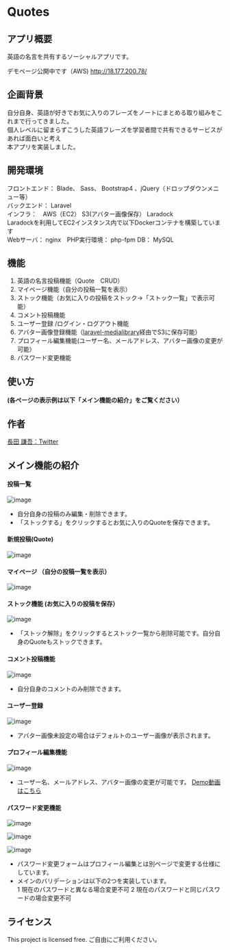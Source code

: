 # Quotes

## アプリ概要
英語の名言を共有するソーシャルアプリです。

デモページ公開中です（AWS)
http://18.177.200.78/

## 企画背景
自分自身、英語が好きでお気に入りのフレーズをノートにまとめる取り組みをこれまで行ってきました。  
個人レベルに留まらずこうした英語フレーズを学習者間で共有できるサービスがあれば面白いと考え  
本アプリを実装しました。

## 開発環境
フロントエンド： Blade、 Sass、 Bootstrap4 、jQuery（ドロップダウンメニュー等）  
バックエンド： Laravel  
インフラ：　AWS（EC2） S3(アバター画像保存） Laradock    
Laradockを利用してEC2インスタンス内で以下Dockerコンテナを構築しています      
Webサーバ： nginx　PHP実行環境： php-fpm  DB： MySQL

## 機能
1. 英語の名言投稿機能（Quote　CRUD）
2. マイページ機能（自分の投稿一覧を表示）
3. ストック機能（お気に入りの投稿をストック→「ストック一覧」で表示可能）
4. コメント投稿機能
5. ユーザー登録 /ログイン・ログアウト機能
6. アバター画像登録機能（[laravel-medialibrary](https://github.com/spatie/laravel-medialibrary)経由でS3に保存可能）
7. プロフィール編集機能(ユーザー名、メールアドレス、アバター画像の変更が可能）
8. パスワード変更機能

## 使い方  
#### (各ページの表示例は以下「メイン機能の紹介」をご覧ください）

## 作者
<a href="https://twitter.com/tuk_nagayan" target="_blank">長田 謙吾：Twitter</a>

## メイン機能の紹介  
#### 投稿一覧
![image](https://user-images.githubusercontent.com/49441355/72108675-7f6a0200-3377-11ea-81bd-bcf71934c768.png)
* 自分自身の投稿のみ編集・削除できます。
* 「ストックする」をクリックするとお気に入りのQuoteを保存できます。

#### 新規投稿(Quote)
![image](https://user-images.githubusercontent.com/49441355/72105910-c228db80-3371-11ea-9dfc-fbbf86858234.png)

#### マイページ （自分の投稿一覧を表示）
![image](https://user-images.githubusercontent.com/49441355/72108843-ca841500-3377-11ea-8d71-1272c12424e7.png)

#### ストック機能 (お気に入りの投稿を保存）
![image](https://user-images.githubusercontent.com/49441355/72109317-05d31380-3379-11ea-898d-24171f516374.png)
* 「ストック解除」をクリックするとストック一覧から削除可能です。自分自身のQuoteもストックできます。

#### コメント投稿機能
![image](https://user-images.githubusercontent.com/49441355/72106823-76773180-3373-11ea-9892-d9fbbd55e59f.png)
* 自分自身のコメントのみ削除できます。

#### ユーザー登録
![image](https://user-images.githubusercontent.com/49441355/72103699-141b3280-336d-11ea-92fb-2a44e85f8383.png)
* アバター画像未設定の場合はデフォルトのユーザー画像が表示されます。

#### プロフィール編集機能
![image](https://user-images.githubusercontent.com/49441355/72104324-89d3ce00-336e-11ea-9377-39c5c2dadfd8.png)
* ユーザー名、メールアドレス、アバター画像の変更が可能です。
[Demo動画はこちら](https://gyazo.com/bc5c170f20806a32a6f7348b9eaee382)

#### パスワード変更機能
![image](https://user-images.githubusercontent.com/49441355/72104880-b5a38380-336f-11ea-9a14-10ee8e38c6aa.png)

![image](https://user-images.githubusercontent.com/49441355/72104817-93aa0100-336f-11ea-9206-c9c2688585a3.png)

![image](https://user-images.githubusercontent.com/49441355/72104991-f3a0a780-336f-11ea-921f-2d735b3c7dc1.png)

* パスワード変更フォームはプロフィール編集とは別ページで変更する仕様にしています。
* メインのバリデーションは以下の2つを実装しています。  
  1 現在のパスワードと異なる場合変更不可 2 現在のパスワードと同じパスワードの場合変更不可
  
## ライセンス
This project is licensed free.
ご自由にご利用ください。

